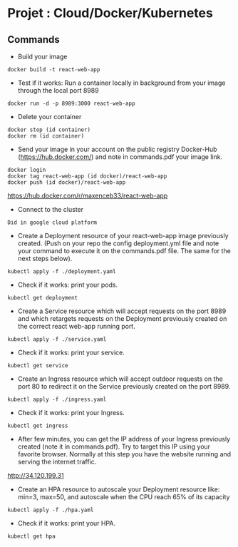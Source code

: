 # Projet : **Cloud/Docker/Kubernetes**

## Commands


- Build your image

```
docker build -t react-web-app
```

- Test if it works: Run a container locally in background from your image through the local port 8989


```
docker run -d -p 8989:3000 react-web-app
```
- Delete your container


```
docker stop (id container)
docker rm (id container)
```

- Send your image in your account on the public registry Docker-Hub (https://hub.docker.com/) and note in commands.pdf your image link.


```
docker login
docker tag react-web-app (id docker)/react-web-app
docker push (id docker)/react-web-app
```
https://hub.docker.com/r/maxenceb33/react-web-app
- Connect to the cluster

```
Did in google cloud platform
```
- Create a Deployment resource of your react-web-app image previously  created. (Push on your repo the config deployment.yml file and note your  command to execute it on the commands.pdf file. The same for the next steps  below). 

```
kubectl apply -f ./deployment.yaml
```
- Check if it works: print your pods. 

```
kubectl get deployment
```
- Create a Service resource which will accept requests on the port 8989 and  which 
retargets requests on the Deployment previously created on the correct react web-app running port. 
```
kubectl apply -f ./service.yaml
```
- Check if it works: print your service. 

```
kubectl get service
```
- Create an Ingress resource which will accept outdoor requests on the port 80  to redirect it on the Service previously created on the port 8989. 
```
kubectl apply -f ./ingress.yaml
```
- Check if it works: print your Ingress. 
```
kubectl get ingress
```
- After few minutes, you can get the IP address of your Ingress previously  created (note it in commands.pdf). Try to target this IP using your favorite  browser. Normally at this step you have the website running and serving the  internet traffic. 

http://34.120.199.31

- Create an HPA resource to autoscale your Deployment resource like: min=3,  max=50, and autoscale when the CPU reach 65% of its capacity
```
kubectl apply -f ./hpa.yaml
```
- Check if it works: print your HPA. 
```
kubectl get hpa
```
